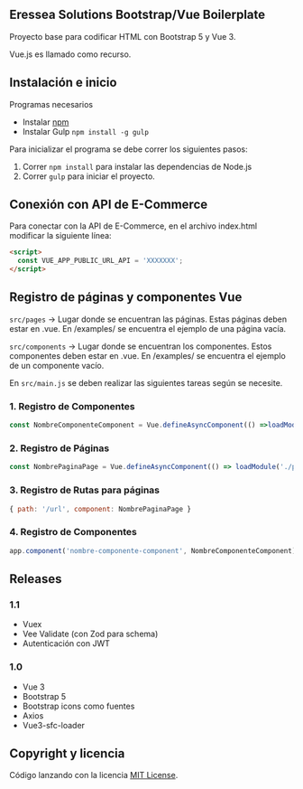 ## Eressea Solutions Bootstrap/Vue Boilerplate

Proyecto base para codificar HTML con Bootstrap 5 y Vue 3.

Vue.js es llamado como recurso.

## Instalación e inicio

Programas necesarios
- Instalar [npm](https://www.npmjs.com/)
- Instalar Gulp `npm install -g gulp` 

Para inicializar el programa se debe correr los siguientes pasos:
1. Correr `npm install` para instalar las dependencias de Node.js
2. Correr `gulp` para iniciar el proyecto.

## Conexión con API de E-Commerce

Para conectar con la API de E-Commerce, en el archivo index.html modificar la siguiente línea:
```html
<script>
  const VUE_APP_PUBLIC_URL_API = 'XXXXXXX';
</script>
```

## Registro de páginas y componentes Vue

`src/pages` -> Lugar donde se encuentran las páginas. Estas páginas deben estar en .vue. En /examples/ se encuentra el ejemplo de una página vacía.

`src/components` -> Lugar donde se encuentran los componentes. Estos componentes deben estar en .vue. En /examples/ se encuentra el ejemplo de un componente vacío.

En `src/main.js` se deben realizar las siguientes tareas según se necesite.

### 1. Registro de Componentes
```js
const NombreComponenteComponent = Vue.defineAsyncComponent(() =>loadModule('./components/NombreComponente.vue', options),);
```
### 2. Registro de Páginas
```js
const NombrePaginaPage = Vue.defineAsyncComponent(() => loadModule('./pages/Pagina.vue', options));
```
### 3. Registro de Rutas para páginas
  ```js
{ path: '/url', component: NombrePaginaPage }
```
### 4. Registro de Componentes
```js
app.component('nombre-componente-component', NombreComponenteComponent);
```
## Releases

### 1.1
- Vuex
- Vee Validate (con Zod para schema)
- Autenticación con JWT

### 1.0
- Vue 3
- Bootstrap 5
- Bootstrap icons como fuentes
- Axios
- Vue3-sfc-loader

## Copyright y licencia
Código lanzando con la licencia [MIT License](https://github.com/renesilva/es-boilerplate-html/blob/master/LICENSE).